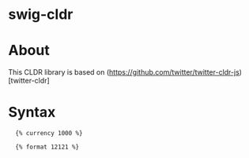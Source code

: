 swig-cldr
=========

# About

This CLDR library is based on (https://github.com/twitter/twitter-cldr-js)[twitter-cldr]

# Syntax

```
  {% currency 1000 %}

  {% format 12121 %}
```


